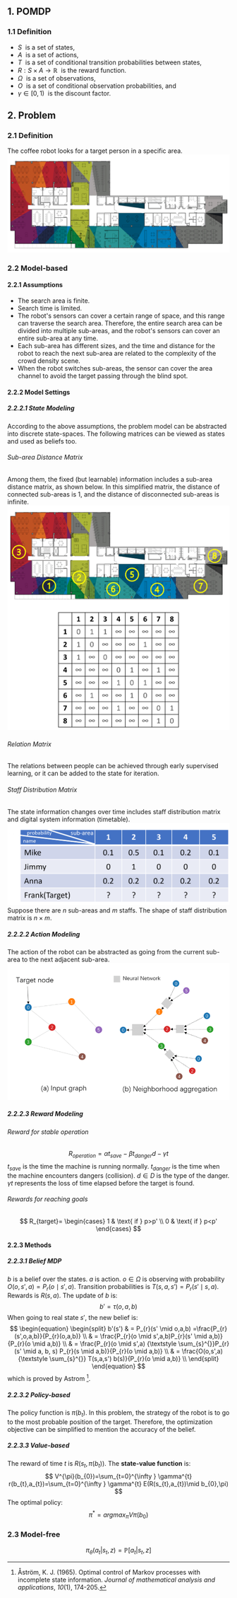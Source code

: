 ## 1. POMDP

### 1.1 Definition
- $S$  is a set of states,
- $A$  is a set of actions,
- $T$  is a set of conditional transition probabilities between states,
- $R:S \times A\to \mathbb{R}$  is the reward function.
- $\Omega$  is a set of observations,
- $O$  is a set of conditional observation probabilities, and
- $\gamma \in \left [ 0, 1 \right )$  is the discount factor.

## 2. Problem

### 2.1 Definition
The coffee robot looks for a target person in a specific area.
![playster-hq-plan](Resources/4.%20Artificial%20intelligence/1.%20Major%20goals/Intelligence/Machine%20learning/Reinforcement%20Learning/playster-hq-plan.jpg)

### 2.2 Model-based

#### 2.2.1 Assumptions
- The search area is finite.
- Search time is limited.
- The robot's sensors can cover a certain range of space, and this range can traverse the search area. Therefore, the entire search area can be divided into multiple sub-areas, and the robot's sensors can cover an entire sub-area at any time.
- Each sub-area has different sizes, and the time and distance for the robot to reach the next sub-area are related to the complexity of the crowd density scene.
- When the robot switches sub-areas, the sensor can cover the area channel to avoid the target passing through the blind spot.

#### 2.2.2 Model Settings
##### 2.2.2.1 State Modeling
According to the above assumptions, the problem model can be abstracted into discrete state-spaces. The following matrices can be viewed as states and used as beliefs too.
###### Sub-area Distance Matrix
Among them, the fixed (but learnable) information includes a sub-area distance matrix, as shown below. In this simplified matrix, the distance of connected sub-areas is 1, and the distance of disconnected sub-areas is infinite.
![500](Resources/4.%20Artificial%20intelligence/1.%20Major%20goals/Intelligence/Machine%20learning/Reinforcement%20Learning/sub-area%20matrix.png)
###### Relation Matrix
The relations between people can be achieved through early supervised learning, or it can be added to the state for iteration.

###### Staff Distribution Matrix
The state information changes over time includes staff distribution matrix and digital system information (timetable).
![400](Resources/4.%20Artificial%20intelligence/1.%20Major%20goals/Intelligence/Machine%20learning/Reinforcement%20Learning/staff%20distribution%20matrix.png)
Suppose there are $n$ sub-areas and $m$ staffs. The shape of staff distribution matrix is $n\times m$.

##### 2.2.2.2 Action Modeling
The action of the robot can be abstracted as going from the current sub-area to the next adjacent sub-area.
![500](Resources/4.%20Artificial%20intelligence/1.%20Major%20goals/Intelligence/Machine%20learning/Reinforcement%20Learning/Pasted%20image%2020221010161422.png)

##### 2.2.2.3 Reward Modeling
###### Reward for stable operation
$$
R_{operation}=\alpha t_{save}-\beta t_{danger}d-\gamma t
$$
$t_{save}$ is the time the machine is running normally.
$t_{danger}$ is the time when the machine encounters dangers (collision).
$d \in D$ is the type of the danger.
$\gamma t$ represents the loss of time elapsed before the target is found.

###### Rewards for reaching goals
$$
R_{target}=
\begin{cases}
 1 & \text{ if } p>p'  \\
 0 & \text{ if } p<p' 
\end{cases}
$$

#### 2.2.3 Methods
##### 2.2.3.1 Belief MDP
$b$ is a belief over the states.
$a$ is action.
$o\in \Omega$ is observing with probability $O(o,s',a)=P_{r}(o \mid s',a)$.
Transition probabilities is $T(s,a,s')=P_{r}(s' \mid s,a)$.
Rewards is $R(s,a)$.
The update of $b$ is: 
$$
b'=\tau (o,a,b)
$$
When going to real state $s'$, the new belief is:
$$
\begin{equation}
\begin{split}
b'(s')
& = P_{r}(s' \mid o,a,b) =\frac{P_{r}(s',o,a,b)}{P_{r}(o,a,b)} \\
& = \frac{P_{r}(o \mid s',a,b)P_{r}(s' \mid a,b)}{P_{r}(o \mid a,b)} \\
& = \frac{P_{r}(o \mid s',a) {\textstyle \sum_{s}^{}}P_{r}(s' \mid a, b, s) P_{r}(s \mid a,b)}{P_{r}(o \mid a,b)} \\
& = \frac{O(o,s',a) {\textstyle \sum_{s}^{}} T(s,a,s') b(s)}{P_{r}(o \mid a,b)} \\
\end{split}
\end{equation}
$$
which is proved by Astrom [^1].

##### 2.2.3.2 Policy-based
The policy function is $\pi (b_{t})$.
In this problem, the strategy of the robot is to go to the most probable position of the target. Therefore, the optimization objective can be simplified to mention the accuracy of the belief. 

##### 2.2.3.3 Value-based
The reward of time $t$ is $R(s_{t},\pi (b_{t}))$.
The **state-value function** is:
$$
V^{\pi}(b_{0})=\sum_{t=0}^{\infty } \gamma^{t} r(b_{t},a_{t})=\sum_{t=0}^{\infty } \gamma^{t} E(R(s_{t},a_{t})\mid b_{0},\pi)
$$
The optimal policy:
$$
\pi^{*}=argmax_{\pi}V\pi(b_{0})
$$


### 2.3 Model-free

$$
\pi_{\theta} \left ( a_{t} | s_{t}, z \right ) = \mathbb{P} \left [ a_{t} | s_{t}, z \right ] 
$$





[^1]: Åström, K. J. (1965). Optimal control of Markov processes with incomplete state information. _Journal of mathematical analysis and applications_, _10_(1), 174-205.